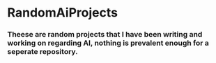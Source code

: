 # RandomAiProjects

### Theese are random projects that I have been writing and working on regarding AI, nothing is prevalent enough for a seperate repository.